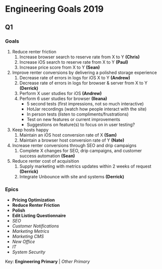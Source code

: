<!-- TITLE: 2019 -->
<!-- SUBTITLE: A quick summary of 2019 -->

# Engineering Goals 2019
## Q1
### Goals
1. Reduce renter friction
	1. Increase browser search to reserve rate from X to Y **(Chris)**
	2. Increase iOS search to reserve rate from X to Y **(Paul)**
	3. Increase price score from X to Y **(Sean)**
1. Improve renter conversions by delivering a polished storage experience
	1. Decrease rate of errors in logs for iOS X to Y **(Andrew)**
	1. Decrease rate of errors in logs for browser & server from X to Y **(Derrick)**
	1. Perform X user studies for iOS **(Andrew)**
	1. Perform 6 user studies for browser **(Ileana)**
		* 5 second tests (first impressions, not so much interactive)
		* HotJar recordings (watch how people interact with the site)
		* In person tests (listen to compliments/frustrations)
		* Test on new features or current improvements
		* Suggestions on feature(s) to focus on in user testing?
1. Keep hosts happy
	1. Maintain an iOS host conversion rate of X **(Sam)**
	2. Maintain a browser host conversion rate of Y **(Nate)**
1. Increase renter conversions through SEO and drip campaigns
	1. Complete X changes for SEO, drip campaigns, and customer success automation **(Sean)**
1. Reduce renter cost of acquisition
	1. Supply marketing with metrics updates within 2 weeks of request **(Derrick)**
	2. Integrate Unbounce with site and systems **(Derrick)**

### Epics
* **Pricing Optimization**
* **Reduce Renter Friction**
* **Polish**
* **Edit Listing Questionnaire**
* _SEO_
* _Customer Notifications_
* _Marketing Metrics_
* _Marketing CMS_
* _New Office_
* _IT_
* _System Security_

Key: **Engineering Primary** | _Other Primary_